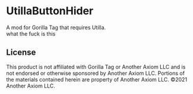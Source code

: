 # UtillaButtonHider
 A mod for Gorilla Tag that requires Utilla.    
 what the fuck is this
 
 ## License
This product is not affiliated with Gorilla Tag or Another Axiom LLC and is not endorsed or otherwise sponsored by Another Axiom LLC. Portions of the materials contained herein are property of Another Axiom LLC. ©2021 Another Axiom LLC.
